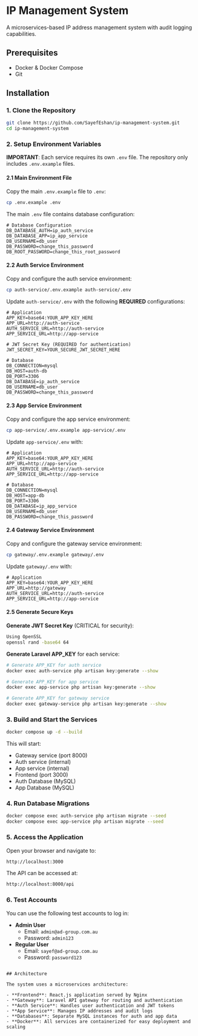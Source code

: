 # IP Management System

A microservices-based IP address management system with audit logging capabilities.

## Prerequisites

- Docker & Docker Compose
- Git

## Installation

### 1. Clone the Repository

```bash
git clone https://github.com/SayefEshan/ip-management-system.git
cd ip-management-system
```

### 2. Setup Environment Variables

**IMPORTANT**: Each service requires its own `.env` file. The repository only includes `.env.example` files.

#### 2.1 Main Environment File

Copy the main `.env.example` file to `.env`:

```bash
cp .env.example .env
```

The main `.env` file contains database configuration:

```env
# Database Configuration
DB_DATABASE_AUTH=ip_auth_service
DB_DATABASE_APP=ip_app_service
DB_USERNAME=db_user
DB_PASSWORD=change_this_password
DB_ROOT_PASSWORD=change_this_root_password
```

#### 2.2 Auth Service Environment

Copy and configure the auth service environment:

```bash
cp auth-service/.env.example auth-service/.env
```

Update `auth-service/.env` with the following **REQUIRED** configurations:

```env
# Application
APP_KEY=base64:YOUR_APP_KEY_HERE
APP_URL=http://auth-service
AUTH_SERVICE_URL=http://auth-service
APP_SERVICE_URL=http://app-service

# JWT Secret Key (REQUIRED for authentication)
JWT_SECRET_KEY=YOUR_SECURE_JWT_SECRET_HERE

# Database
DB_CONNECTION=mysql
DB_HOST=auth-db
DB_PORT=3306
DB_DATABASE=ip_auth_service
DB_USERNAME=db_user
DB_PASSWORD=change_this_password
```

#### 2.3 App Service Environment

Copy and configure the app service environment:

```bash
cp app-service/.env.example app-service/.env
```

Update `app-service/.env` with:

```env
# Application
APP_KEY=base64:YOUR_APP_KEY_HERE
APP_URL=http://app-service
AUTH_SERVICE_URL=http://auth-service
APP_SERVICE_URL=http://app-service

# Database
DB_CONNECTION=mysql
DB_HOST=app-db
DB_PORT=3306
DB_DATABASE=ip_app_service
DB_USERNAME=db_user
DB_PASSWORD=change_this_password
```

#### 2.4 Gateway Service Environment

Copy and configure the gateway service environment:

```bash
cp gateway/.env.example gateway/.env
```

Update `gateway/.env` with:

```env
# Application
APP_KEY=base64:YOUR_APP_KEY_HERE
APP_URL=http://gateway
AUTH_SERVICE_URL=http://auth-service
APP_SERVICE_URL=http://app-service
```

#### 2.5 Generate Secure Keys

**Generate JWT Secret Key** (CRITICAL for security):

```bash
Using OpenSSL
openssl rand -base64 64
```

**Generate Laravel APP_KEY** for each service:

```bash
# Generate APP_KEY for auth service
docker exec auth-service php artisan key:generate --show

# Generate APP_KEY for app service
docker exec app-service php artisan key:generate --show

# Generate APP_KEY for gateway service
docker exec gateway-service php artisan key:generate --show
```

### 3. Build and Start the Services

```bash
docker compose up -d --build
```

This will start:

- Gateway service (port 8000)
- Auth service (internal)
- App service (internal)
- Frontend (port 3000)
- Auth Database (MySQL)
- App Database (MySQL)

### 4. Run Database Migrations

```bash
docker compose exec auth-service php artisan migrate --seed
docker compose exec app-service php artisan migrate --seed
```

### 5. Access the Application

Open your browser and navigate to:

```bash
http://localhost:3000
```

The API can be accessed at:

```bash
http://localhost:8000/api
```

### 6. Test Accounts

You can use the following test accounts to log in:

- **Admin User**
  - Email: `admin@ad-group.com.au`
  - Password: `admin123`
- **Regular User**
  - Email: `sayef@ad-group.com.au`
  - Password: `password123`

```

## Architecture

The system uses a microservices architecture:

- **Frontend**: React.js application served by Nginx
- **Gateway**: Laravel API gateway for routing and authentication
- **Auth Service**: Handles user authentication and JWT tokens
- **App Service**: Manages IP addresses and audit logs
- **Databases**: Separate MySQL instances for auth and app data
- **Docker**: All services are containerized for easy deployment and scaling
```
